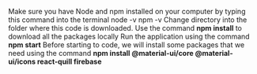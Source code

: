 Make sure you have Node and npm installed on your computer by typing this command into the terminal node -v npm -v
Change directory into the folder where this code is downloaded. Use the command **npm install** to download all the packages locally
Run the application using the command **npm start**
Before starting to code, we will install some packages that we need using the command **npm install @material-ui/core @material-ui/icons react-quill firebase**
